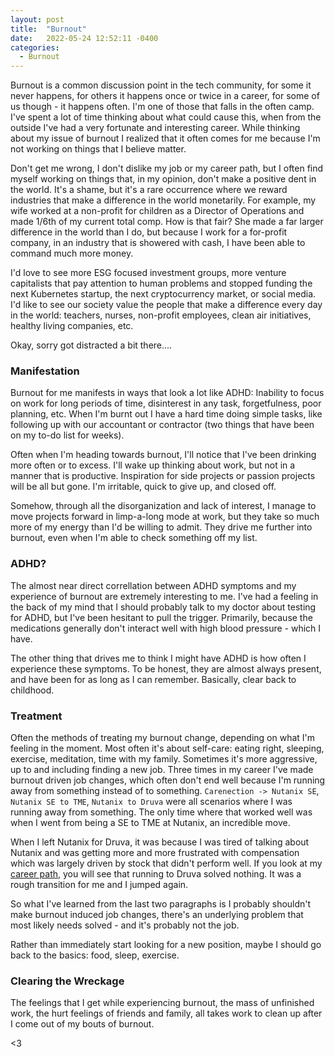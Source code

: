 ```yaml
---
layout: post
title:  "Burnout"
date:   2022-05-24 12:52:11 -0400
categories:
  - Burnout
---
```


Burnout is a common discussion point in the tech community, for some it never happens, for others it happens once or twice in a career, for some of us though - it happens often. I'm one of those that falls in the often camp. I've spent a lot of time thinking about what could cause this, when from the outside I've had a very fortunate and interesting career. While thinking about my issue of burnout I realized that it often comes for me because I'm not working on things that I believe matter.

Don't get me wrong, I don't dislike my job or my career path, but I often find myself working on things that, in my opinion, don't make a positive dent in the world. It's a shame, but it's a rare occurrence where we reward industries that make a difference in the world monetarily. For example, my wife worked at a non-profit for children as a Director of Operations and made 1/6th of my current total comp. How is that fair? She made a far larger difference in the world than I do, but because I work for a for-profit company, in an industry that is showered with cash, I have been able to command much more money. 

I'd love to see more ESG focused investment groups, more venture capitalists that pay attention to human problems and stopped funding the next Kubernetes startup, the next cryptocurrency market, or social media. I'd like to see our society value the people that make a difference every day in the world: teachers, nurses, non-profit employees, clean air initiatives, healthy living companies, etc. 

Okay, sorry got distracted a bit there....

### Manifestation

Burnout for me manifests in ways that look a lot like ADHD: Inability to focus on work for long periods of time, disinterest in any task, forgetfulness, poor planning, etc. When I'm burnt out I have a hard time doing simple tasks, like following up with our accountant or contractor (two things that have been on my to-do list for weeks). 

Often when I'm heading towards burnout, I'll notice that I've been drinking more often or to excess. I'll wake up thinking about work, but not in a manner that is productive. Inspiration for side projects or passion projects will be all but gone. I'm irritable, quick to give up, and closed off.

Somehow, through all the disorganization and lack of interest, I manage to move projects forward in limp-a-long mode at work, but they take so much more of my energy than I'd be willing to admit. They drive me further into burnout, even when I'm able to check something off my list. 

### ADHD?

The almost near direct correllation between ADHD symptoms and my experience of burnout are extremely interesting to me. I've had a feeling in the back of my mind that I should probably talk to my doctor about testing for ADHD, but I've been hesitant to pull the trigger. Primarily, because the medications generally don't interact well with high blood pressure - which I have. 

The other thing that drives me to think I might have ADHD is how often I experience these symptoms. To be honest, they are almost always present, and have been for as long as I can remember. Basically, clear back to childhood. 

### Treatment

Often the methods of treating my burnout change, depending on what I'm feeling in the moment. Most often it's about self-care: eating right, sleeping, exercise, meditation, time with my family. Sometimes it's more aggressive, up to and including finding a new job. Three times in my career I've made burnout driven job changes, which often don't end well because I'm running away from something instead of to something. `Carenection -> Nutanix SE`, `Nutanix SE to TME`, `Nutanix to Druva` were all scenarios where I was running away from something. The only time where that worked well was when I went from being a SE to TME at Nutanix, an incredible move. 

When I left Nutanix for Druva, it was because I was tired of talking about Nutanix and was getting more and more frustrated with compensation which was largely driven by stock that didn't perform well. If you look at my [career path](/about), you will see that running to Druva solved nothing. It was a rough transition for me and I jumped again. 

So what I've learned from the last two paragraphs is I probably shouldn't make burnout induced job changes, there's an underlying problem that most likely needs solved - and it's probably not the job. 

Rather than immediately start looking for a new position, maybe I should go back to the basics: food, sleep, exercise. 

### Clearing the Wreckage

The feelings that I get while experiencing burnout, the mass of unfinished work, the hurt feelings of friends and family, all takes work to clean up after I come out of my bouts of burnout. 



<3